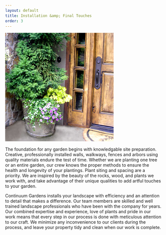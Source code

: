 ```yaml
---
layout: default
title: Installation &amp; Final Touches
order: 3
---
```


<img src="/images/pic06.jpg" alt="picture 06" />

The foundation for any garden begins with knowledgable site preparation. Creative, professionally installed walls, walkways, fences and arbors using quality materials endure the test of time. Whether we are planting one tree or an entire garden, our crew knows the proper methods to ensure the health and longevity of your plantings. Plant siting and spacing are a priority. We are inspired by the beauty of the rocks, wood, and plants we work with, and take advantage of their unique qualities to add artful touches to your garden.

Continuum Gardens installs your landscape with efficiency and an attention to detail that makes a difference. Our team members are skilled and well trained landscape professionals who have been with the company for years. Our combined expertise and experience, love of plants and pride in our work means that every step in our process is done with meticulous attention to our craft. We minimize any inconvenience to our clients during the process, and leave your property tidy and clean when our work is complete.
